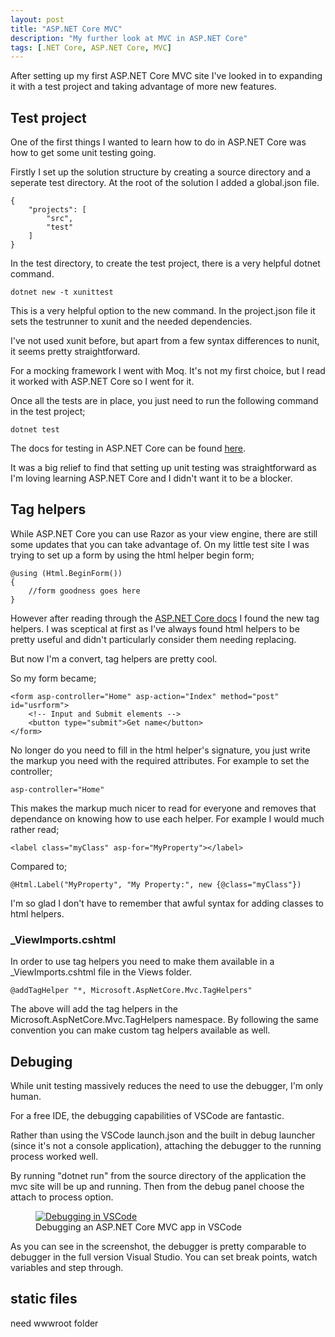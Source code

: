 ```yaml
---
layout: post
title: "ASP.NET Core MVC"
description: "My further look at MVC in ASP.NET Core"
tags: [.NET Core, ASP.NET Core, MVC]
---
```


After setting up my first ASP.NET Core MVC site I've looked in to expanding it with a test project
and taking advantage of more new features.

## Test project

One of the first things I wanted to learn how to do in ASP.NET Core was how to 
get some unit testing going.

Firstly I set up the solution structure by creating a source directory and a seperate test directory.
At the root of the solution I added a global.json file.

    {
        "projects": [
            "src",
            "test"
        ]
    }

In the test directory, to create the test project, there is a very helpful dotnet command.

    dotnet new -t xunittest

This is a very helpful option to the new command. In the project.json file it sets the testrunner
to xunit and the needed dependencies.

I've not used xunit before, but apart from a few syntax differences to nunit, it seems pretty
straightforward.

For a mocking framework I went with Moq. It's not my first choice, but I read it worked with 
ASP.NET Core so I went for it. 

Once all the tests are in place, you just need to run the following command in the test project;

    dotnet test

The docs for testing in ASP.NET Core can be found [here](https://docs.microsoft.com/en-us/dotnet/articles/core/testing/unit-testing-with-dotnet-test).

It was a big relief to find that setting up unit testing was straightforward as I'm loving
learning ASP.NET Core and I didn't want it to be a blocker.

## Tag helpers

While ASP.NET Core you can use Razor as your view engine, there are still some updates that you can take advantage of.
On my little test site I was trying to set up a form by using the html helper begin form;

    @using (Html.BeginForm())
    {
        //form goodness goes here
    }

However after reading through the [ASP.NET Core docs](https://docs.microsoft.com/en-us/aspnet/core/mvc/views/tag-helpers/intro)
I found the new tag helpers. I was sceptical at first as I've always found html helpers to be pretty useful and didn't
particularly consider them needing replacing.

But now I'm a convert, tag helpers are pretty cool.

So my form became;

    <form asp-controller="Home" asp-action="Index" method="post" id="usrform">
        <!-- Input and Submit elements -->
        <button type="submit">Get name</button>
    </form>

No longer do you need to fill in the html helper's signature, you just write the markup you need with the required attributes.
For example to set the controller;

    asp-controller="Home"
    
This makes the markup much nicer to read for everyone and removes that dependance on knowing how to use each helper.
For example I would much rather read;

    <label class="myClass" asp-for="MyProperty"></label>
    
Compared to;

    @Html.Label("MyProperty", "My Property:", new {@class="myClass"})

I'm so glad I don't have to remember that awful syntax for adding classes to html helpers. 

### _ViewImports.cshtml

In order to use tag helpers you need to make them available in a _ViewImports.cshtml file in 
the Views folder.

    @addTagHelper "*, Microsoft.AspNetCore.Mvc.TagHelpers"

The above will add the tag helpers in the Microsoft.AspNetCore.Mvc.TagHelpers namespace.
By following the same convention you can make custom tag helpers available as well.

## Debuging

While unit testing massively reduces the need to use the debugger, I'm only human.

For a free IDE, the debugging capabilities of VSCode are fantastic.

Rather than using the VSCode launch.json and the built in debug launcher (since it's not a 
console application), attaching the debugger to the running process worked well.

By running "dotnet run" from the source directory of the application the mvc site will be up and running. Then
from the debug panel choose the attach to process option.

<figure>
	<a href="{{ site.url }}/images/dotnet-debug.png"><img src="{{ site.url }}/images/dotnet-debug.png" alt="Debugging in VSCode"></a>
	<figcaption>Debugging an ASP.NET Core MVC app in VSCode</figcaption>
</figure>

As you can see in the screenshot, the debugger is pretty comparable to debugger in the full version Visual Studio. You can set break points, watch variables and step through.

## static files

need wwwroot folder
